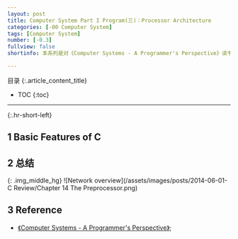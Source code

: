 ```yaml
---
layout: post
title: Computer System Part I Program(三)：Processor Architecture
categories: [-00 Computer System]
tags: [Computer System]
number: [-0.3]
fullview: false
shortinfo: 本系列是对《Computer Systems - A Programmer's Perspective》读书总结，作为计算机科学其他课程的基础。本文是第4篇笔记-《Processor Architecture》。

---
```

目录
{:.article_content_title}


* TOC
{:toc}

---
{:.hr-short-left}

## 1 Basic Features of C ##



## 2 总结 ##

{: .img_middle_hg}
![Network overview](/assets/images/posts/2014-06-01-C Review/Chapter 14 The Preprocessor.png)


## 3 Reference ##

- [《Computer Systems - A Programmer's Perspective》](https://www.amazon.com/Computer-Systems-Programmers-Perspective-2nd/dp/0136108040);





